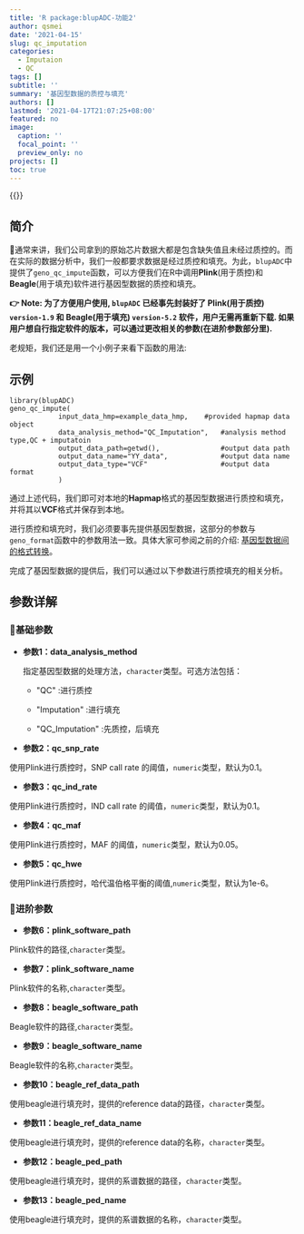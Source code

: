 ```yaml
---
title: 'R package:blupADC-功能2'
author: qsmei
date: '2021-04-15'
slug: qc_imputation
categories:
  - Imputaion
  - QC
tags: []
subtitle: ''
summary: '基因型数据的质控与填充'
authors: []
lastmod: '2021-04-17T21:07:25+08:00'
featured: no
image:
  caption: ''
  focal_point: ''
  preview_only: no
projects: []
toc: true
---
```


{{<toc>}}

## 简介

🤖通常来讲，我们公司拿到的原始芯片数据大都是包含缺失值且未经过质控的。而在实际的数据分析中，我们一般都要求数据是经过质控和填充。为此，`blupADC`中提供了`geno_qc_impute`函数，可以方便我们在R中调用**Plink**(用于质控)和**Beagle**(用于填充)软件进行基因型数据的质控和填充。

**👉 Note:  为了方便用户使用,  `blupADC` 已经事先封装好了 Plink(用于质控)  `version-1.9` 和  Beagle(用于填充) `version-5.2` 软件，用户无需再重新下载. 如果用户想自行指定软件的版本，可以通过更改相关的参数(在进阶参数部分里).**

老规矩，我们还是用一个小例子来看下函数的用法:

## 示例

``` {.R}
library(blupADC)
geno_qc_impute(
            input_data_hmp=example_data_hmp,    #provided hapmap data object
            data_analysis_method="QC_Imputation",   #analysis method type,QC + imputatoin
            output_data_path=getwd(),               #output data path
            output_data_name="YY_data",             #output data name
            output_data_type="VCF"                  #output data format 
            )                       
```

通过上述代码，我们即可对本地的**Hapmap**格式的基因型数据进行质控和填充，并将其以**VCF**格式并保存到本地。

进行质控和填充时，我们必须要事先提供基因型数据，这部分的参数与`geno_format`函数中的参数用法一致。具体大家可参阅之前的介绍: [基因型数据间的格式转换](https://qsmei.netlify.app/zh/post/blupadc/)。

完成了基因型数据的提供后，我们可以通过以下参数进行质控填充的相关分析。

## 参数详解

### 💙基础参数

- **参数1：data_analysis_method**

  指定基因型数据的处理方法，`character`类型。可选方法包括：

  -   "QC" :进行质控
  -   "Imputation" :进行填充

  -   "QC_Imputation" :先质控，后填充

-   **参数2：qc_snp_rate**

使用Plink进行质控时，SNP call rate 的阈值，`numeric`类型，默认为0.1。

-   **参数3：qc_ind_rate**

使用Plink进行质控时，IND call rate 的阈值，`numeric`类型，默认为0.1。

-   **参数4：qc_maf**

使用Plink进行质控时，MAF 的阈值，`numeric`类型，默认为0.05。

-   **参数5：qc_hwe**

使用Plink进行质控时，哈代温伯格平衡的阈值,`numeric`类型，默认为1e-6。

### 💜进阶参数

- **参数6：plink_software_path**

Plink软件的路径,`character`类型。

-   **参数7：plink_software_name**

Plink软件的名称,`character`类型。

-   **参数8：beagle_software_path**

Beagle软件的路径,`character`类型。

-   **参数9：beagle_software_name**

Beagle软件的名称,`character`类型。

-   **参数10：beagle_ref_data_path**

使用beagle进行填充时，提供的reference data的路径，`character`类型。

-   **参数11：beagle_ref_data_name**

使用beagle进行填充时，提供的reference data的名称，`character`类型。

-   **参数12：beagle_ped_path**

使用beagle进行填充时，提供的系谱数据的路径，`character`类型。

-   **参数13：beagle_ped_name**

使用beagle进行填充时，提供的系谱数据的名称，`character`类型。
